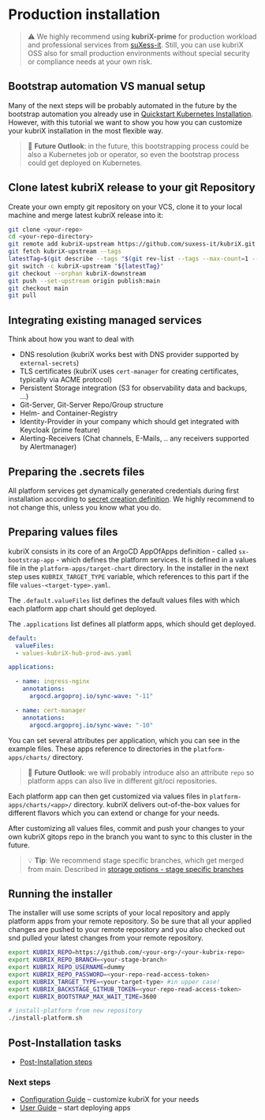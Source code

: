 # Production installation

> ⚠️ We highly recommend using **kubriX-prime** for production workload and professional services from [suXess-it](https://suxess-it.com/cloud-native/). Still, you can use kubriX OSS also for small production environments without special security or compliance needs at your own risk.

## Bootstrap automation VS manual setup

Many of the next steps will be probably automated in the future by the bootstrap automation you already use in [Quickstart Kubernetes Installation](quick-start-kubernetes.md). However, with this tutorial we want to show you how you can customize your kubriX installation in the most flexible way.

> 🔭 **Future Outlook**: in the future, this bootstrapping process could be also a Kubernetes job or  operator, so even the bootstrap process could get deployed on Kubernetes.

## Clone latest kubriX release to your git Repository

Create your own empty git repository on your VCS, clone it to your local machine and merge latest kubriX release into it:

```bash
git clone <your-repo>
cd <your-repo-directory>
git remote add kubriX-upstream https://github.com/suxess-it/kubriX.git
git fetch kubriX-upstream --tags
latestTag=$(git describe --tags "$(git rev-list --tags --max-count=1 --remotes=kubriX-upstream/main)"
git switch -c kubriX-upstream "${latestTag}"
git checkout --orphan kubriX-downstream
git push --set-upstream origin publish:main
git checkout main
git pull
```

## Integrating existing managed services

Think about how you want to deal with

- DNS resolution (kubriX works best with DNS provider supported by `external-secrets`)
- TLS certificates (kubriX uses `cert-manager` for creating certificates, typically via ACME protocol)
- Persistent Storage integration (S3 for observability data and backups, ...)
- Git-Server, Git-Server Repo/Group structure
- Helm- and Container-Registry
- Identity-Provider in your company which should get integrated with Keycloak (prime feature)
- Alerting-Receivers (Chat channels, E-Mails, .. any receivers supported by Alertmanager)

## Preparing the .secrets files

All platform services get dynamically generated credentials during first installation according to [secret creation definition](/.secrets/.envoss.yaml). We highly recommend to not change this, unless you know what you do.

## Preparing values files

kubriX consists in its core of an ArgoCD AppOfApps definition - called `sx-bootstrap-app` - which defines the platform services. It is defined in a values file in the `platform-apps/target-chart` directory. In the installer in the next step uses `KUBRIX_TARGET_TYPE` variable, which references to this part if the file `values-<target-type>.yaml`.

The `.default.valueFiles` list defines the default values files with which each platform app chart should get deployed.

The `.applications` list defines all platform apps, which should get deployed.

```yaml
default:
  valueFiles:
  - values-kubriX-hub-prod-aws.yaml

applications:

  - name: ingress-nginx
    annotations:
      argocd.argoproj.io/sync-wave: "-11"

  - name: cert-manager
    annotations:
      argocd.argoproj.io/sync-wave: "-10"
```

You can set several attributes per application, which you can see in the example files.
These apps reference to directories in the `platform-apps/charts/` directory.

> 🔭 **Future Outlook**: we will probably introduce also an attribute `repo` so platform apps can also live in different git/oci repositories.

Each platform app can then get customized via values files in `platform-apps/charts/<app>/` directory. kubriX delivers out-of-the-box values for different flavors which you can extend or change for your needs.

After customizing all values files, commit and push your changes to your own kubriX gitops repo in the branch you want to sync to this cluster in the future.

> 💡 **Tip**: We recommend stage specific branches, which get merged from main. Described in [storage options - stage specific branches](https://docs.kargo.io/user-guide/patterns/#storage-options)

## Running the installer

The installer will use some scripts of your local repository and apply platform apps from your remote repository. So be sure that all your applied changes are pushed to your remote repository and you also checked out snd pulled your latest changes from your remote repository.

```bash
export KUBRIX_REPO=https://github.com/<your-org>/<your-kubrix-repo>
export KUBRIX_REPO_BRANCH=<your-stage-branch>
export KUBRIX_REPO_USERNAME=dummy
export KUBRIX_REPO_PASSWORD=<your-repo-read-access-token>
export KUBRIX_TARGET_TYPE=<your-target-type> #in upper case!
export KUBRIX_BACKSTAGE_GITHUB_TOKEN=<your-repo-read-access-token>
export KUBRIX_BOOTSTRAP_MAX_WAIT_TIME=3600

# install-platform from new repository
./install-platform.sh
```

## Post-Installation tasks

* [Post-Installation steps](installation.md#-post-installation-steps)


###  Next steps

* [Configuration Guide](../configuration/configuration.md) – customize kubriX for your needs
* [User Guide](../user-guide/user-guide.md) – start deploying apps




